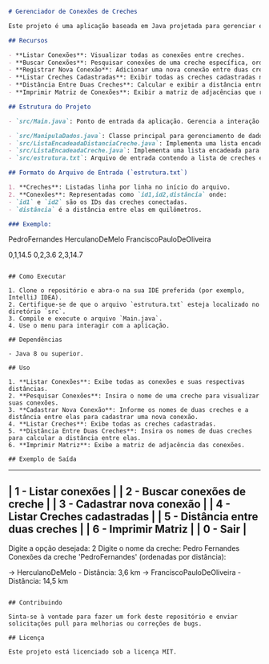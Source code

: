 ```markdown
# Gerenciador de Conexões de Creches

Este projeto é uma aplicação baseada em Java projetada para gerenciar e analisar conexões entre creches. Ele fornece funcionalidades para listar creches, registrar conexões, calcular distâncias e exibir matrizes de conexões.

## Recursos

- **Listar Conexões**: Visualizar todas as conexões entre creches.
- **Buscar Conexões**: Pesquisar conexões de uma creche específica, ordenadas por distância.
- **Registrar Nova Conexão**: Adicionar uma nova conexão entre duas creches com uma distância especificada.
- **Listar Creches Cadastradas**: Exibir todas as creches cadastradas no sistema.
- **Distância Entre Duas Creches**: Calcular e exibir a distância entre duas creches específicas.
- **Imprimir Matriz de Conexões**: Exibir a matriz de adjacências que representa as conexões entre as creches.

## Estrutura do Projeto

- `src/Main.java`: Ponto de entrada da aplicação. Gerencia a interação do usuário e a navegação pelos menus.

- `src/ManipulaDados.java`: Classe principal para gerenciamento de dados, incluindo leitura e gravação no arquivo, além de manipular operações de creche e conexão.
- `src/ListaEncadeadaDistanciaCreche.java`: Implementa uma lista encadeada para gerenciar conexões entre creches.
- `src/ListaEncadeadaCreche.java`: Implementa uma lista encadeada para gerenciar creches.
- `src/estrutura.txt`: Arquivo de entrada contendo a lista de creches e suas conexões.

## Formato do Arquivo de Entrada (`estrutura.txt`)

1. **Creches**: Listadas linha por linha no início do arquivo.
2. **Conexões**: Representadas como `id1,id2,distância` onde:
- `id1` e `id2` são os IDs das creches conectadas.
- `distância` é a distância entre elas em quilômetros.

### Exemplo:
```
PedroFernandes
HerculanoDeMelo
FranciscoPauloDeOliveira

0,1,14.5
0,2,3.6
2,3,14.7
```

## Como Executar

1. Clone o repositório e abra-o na sua IDE preferida (por exemplo, IntelliJ IDEA).
2. Certifique-se de que o arquivo `estrutura.txt` esteja localizado no diretório `src`.
3. Compile e execute o arquivo `Main.java`.
4. Use o menu para interagir com a aplicação.

## Dependências

- Java 8 ou superior.

## Uso

1. **Listar Conexões**: Exibe todas as conexões e suas respectivas distâncias.
2. **Pesquisar Conexões**: Insira o nome de uma creche para visualizar suas conexões.
3. **Cadastrar Nova Conexão**: Informe os nomes de duas creches e a distância entre elas para cadastrar uma nova conexão.
4. **Listar Creches**: Exibe todas as creches cadastradas.
5. **Distância Entre Duas Creches**: Insira os nomes de duas creches para calcular a distância entre elas.
6. **Imprimir Matriz**: Exibe a matriz de adjacência das conexões.

## Exemplo de Saída

```
------------------------------------
| 1 - Listar conexões |
| 2 - Buscar conexões de creche |
| 3 - Cadastrar nova conexão |
| 4 - Listar Creches cadastradas |
| 5 - Distância entre duas creches |
| 6 - Imprimir Matriz |
| 0 - Sair |
------------------------------------

Digite a opção desejada: 2
Digite o nome da creche: Pedro Fernandes
Conexões da creche 'PedroFernandes' (ordenadas por distância):

-> HerculanoDeMelo - Distância: 3,6 km
-> FranciscoPauloDeOliveira - Distância: 14,5 km
```

## Contribuindo

Sinta-se à vontade para fazer um fork deste repositório e enviar solicitações pull para melhorias ou correções de bugs.

## Licença

Este projeto está licenciado sob a licença MIT.
```
